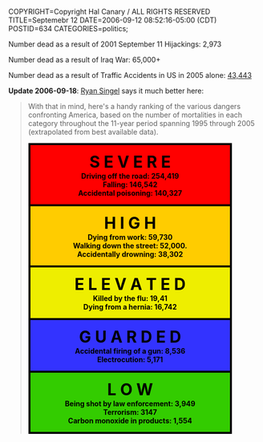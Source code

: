 COPYRIGHT=Copyright Hal Canary / ALL RIGHTS RESERVED
TITLE=Septemebr 12
DATE=2006-09-12 08:52:16-05:00 (CDT)
POSTID=634
CATEGORIES=politics;

Number dead as a result of 2001 September 11 Hijackings: 2,973

Number dead as a result of Iraq War: 65,000+

Number dead as a result of Traffic Accidents in US in 2005 alone:
[43,443](http://www-fars.nhtsa.dot.gov/)

**Update 2006-09-18**: [Ryan
Singel](http://www.wired.com/news/technology/0,71743-0.html?tw=wn_index_29)
says it much better here:

> With that in mind, here's a handy ranking of the various dangers confronting
> America, based on the number of mortalities in each category throughout the
> 11-year period spanning 1995 through 2005 (extrapolated from best available
> data).
>
> <div style="border: 2px black solid;width:402px">
> <div style="width: 398px; border: 2px black solid; background-color:#f00; color:000;text-align:center">
>
> <span style="font-size:xx-large;"> **S E V E R E** </span>  
> **Driving off the road: 254,419**  
> **Falling: 146,542**  
> **Accidental poisoning: 140,327**
>
> </div>
> <div style="width: 398px; border: 2px black solid; background-color:rgb(255, 204, 0); color:000;text-align:center">
>
> <span style="font-size:xx-large;"> **H I G H** </span>  
> **Dying from work: 59,730**  
> **Walking down the street: 52,000.**  
> **Accidentally drowning: 38,302** 
>
> </div>
> <div style="width: 398px; border: 2px black solid; background-color:rgb(238, 238, 0); color:000;text-align:center">
>
> <span style="font-size:xx-large;"> **E L E V A T E D** </span>  
> **Killed by the flu: 19,41**  
> **Dying from a hernia: 16,742**
>
> </div>
> <div style="width: 398px; border: 2px black solid; background-color:rgb(51, 51, 255); color:000;text-align:center">
>
> <span style="font-size:xx-large;"> **G U A R D E D** </span>  
> **Accidental firing of a gun: 8,536**  
> **Electrocution: 5,171**
>
> </div>
> <div style="width: 398px; border: 2px black solid; background-color:rgb(51, 204, 0); color:000;text-align:center">
>
> <span style="font-size:xx-large;"> **L O W** </span>  
> **Being shot by law enforcement: 3,949**  
> **Terrorism: 3147**  
> **Carbon monoxide in products: 1,554**
>
> </div>
> </div>
